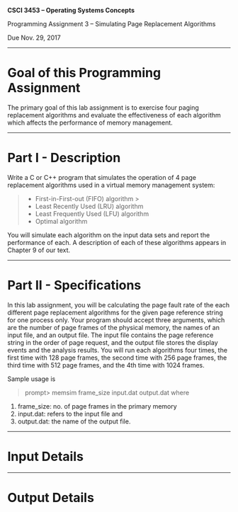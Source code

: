 **CSCI 3453 – Operating Systems Concepts**

Programming Assignment 3 – Simulating Page Replacement Algorithms

Due Nov. 29, 2017 

-----------------

# Goal of this Programming Assignment  

The primary goal of this lab assignment is to exercise four paging replacement algorithms and evaluate the effectiveness of each algorithm which affects the performance of memory management.

-----------------
# Part I - Description  

Write a C or C++ program that simulates the operation of 4 page replacement algorithms used in a virtual memory management system:
> - First-in-First-out (FIFO) algorithm >
> - Least Recently Used (LRU) algorithm
> - Least Frequently Used (LFU) algorithm
> - Optimal algorithm

You will simulate each algorithm on the input data sets and report the performance of each. A description of each of these algorithms appears in Chapter 9 of our text.

-----------------

# Part II - Specifications

In this lab assignment, you will be calculating the page fault rate of the each different page replacement algorithms for the given page reference string for one process only. Your program should accept three arguments, which are the number of page frames of the physical memory, the names of an input file, and an output file. The input file contains the page reference string in the order of page request, and the output file stores the display events and the analysis results. You will run each algorithms four times, the first time with 128 page frames, the second time with 256 page frames, the third time with 512 page frames, and the 4th time with 1024 frames.

Sample usage is 
>prompt> memsim frame_size input.dat output.dat where

1. frame_size: no. of page frames in the primary memory
2. input.dat: refers to the input file and
3. output.dat: the name of the output file.


----------------- 

# Input Details  


----------------- 

# Output Details  

